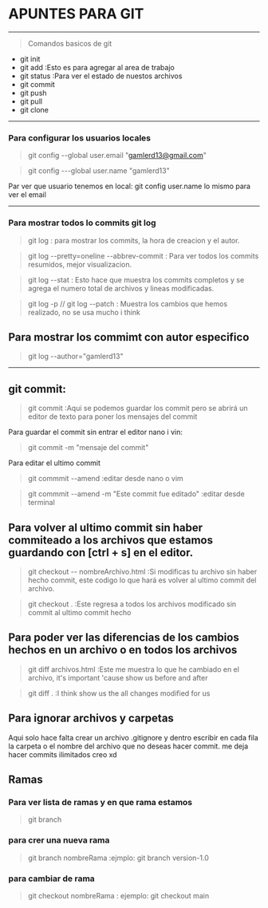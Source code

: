 # APUNTES PARA GIT

---

> Comandos basicos de git

- git init
- git add :Esto es para agregar al area de trabajo
- git status :Para ver el estado de nuestos archivos
- git commit
- git push
- git pull
- git clone

---

### Para configurar los usuarios locales

> git config --global user.email "gamlerd13@gmail.com"

> git config ---global user.name "gamlerd13"

Par ver que usuario tenemos en local: git config user.name
lo mismo para ver el email

---

### Para mostrar todos lo commits git log

> git log : para mostrar los commits, la hora de creacion y el autor.

> git log --pretty=oneline --abbrev-commit : Para ver todos los commits resumidos, mejor visualizacion.

> git log --stat : Esto hace que muestra los commits completos y se agrega el numero total de archivos y lineas modificadas.

> git log -p // git log --patch : Muestra los cambios que hemos realizado, no se usa mucho i think

## Para mostrar los commimt con autor especifico

> git log --author="gamlerd13"

---

## git commit:

> git commit :Aqui se podemos guardar los commit pero se abrirá un editor de texto para poner los mensajes del commit

Para guardar el commit sin entrar el editor nano i vin:

> git commit -m "mensaje del commit"

Para editar el ultimo commit

> git commmit --amend :editar desde nano o vim

> git commmit --amend -m "Este commit fue editado" :editar desde terminal

## Para volver al ultimo commit sin haber commiteado a los archivos que estamos guardando con [ctrl + s] en el editor.

> git checkout -- nombreArchivo.html :Si modificas tu archivo sin haber hecho commit, este codigo lo que hará es volver al
> ultimo commit del archivo.

> git checkout . :Este regresa a todos los archivos modificado sin commit al ultimo commit hecho

## Para poder ver las diferencias de los cambios hechos en un archivo o en todos los archivos

> git diff archivos.html :Este me muestra lo que he cambiado en el archivo, it's important 'cause show us before and after

> git diff . :I think show us the all changes modified for us

## Para ignorar archivos y carpetas

Aqui solo hace falta crear un archivo .gitignore y dentro escribir en cada fila la carpeta
o el nombre del archivo que no deseas hacer commit. me deja hacer commits ilimitados creo xd

## Ramas

### Para ver lista de ramas y en que rama estamos

> git branch

### para crer una nueva rama

> git branch nombreRama :ejmplo: git branch version-1.0

### para cambiar de rama

> git checkout nombreRama : ejemplo: git checkout main
